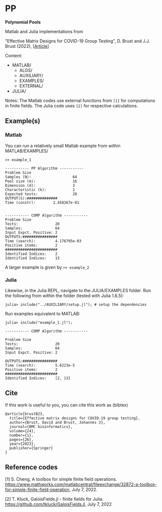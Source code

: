 # PP
**Polynomial Pools**

Matlab and Julia implementations from

"Effective Matrix Designs for COVID-19 Group Testing", D. Brust and J.J. Brust (2022),
[[Article](https://www.medrxiv.org/content/10.1101/2022.08.23.22279137v1 "Technical Report")]

Content:
  * MATLAB/
    * ALGS/
    * AUXILIARY/
    * EXAMPLES/
    * EXTERNAL/
  * JULIA/  

Notes: The Matlab codes use external functions from `[1]` for computations in finite fields.
The Julia code uses `[2]` for respective calculations.
    
## Example(s)

### Matlab
You can run a relatively small Matlab example from within MATLAB/EXAMPLES/

```
>> example_1

----------- PP Algorithm ----------- 
Problem Size 
Samples (N):                   64 
Pool size (m):                 16 
Dimension (d):                 3 
Characteristic (k):            2 
Expected tests:                20 
OUTPUT(S):############## 
Time (constr):        1.458367e-01 


----------- COMP Algorithm ----------- 
Problem Size 
Tests:                 20 
Samples:               64 
Input Expct. Positive: 2 
OUTPUTS:################ 
Time (search):         4.176795e-03 
Positive items:        2 
######################## 
Identified Indices:    2 
Identified Indices:    13 
```

A larger example is given by ``>> example_2``

### Julia
Likewise, in the Julia REPL, navigate to the JULIA/EXAMPLES folder. 
Run the following from within the folder (tested with Julia 1.6.5):

```
julia> include("../AUXILIARY/setup.jl"); # setup the dependencies

```

Run examples equivalent to MATLAB:

```
julia> include("example_1.jl");

----------- COMP Algorithm ----------- 

Problem Size
Tests:                 20
Samples:               64
Input Expct. Positive: 2 

OUTPUTS:################
Time (search):         5.6223e-5
Positive items:        2
########################
Identified Indices:    [2, 13]

```

## Cite
If this work is useful to you, you can cite this work as (bibtex)

```
@article{brustB23,
  title={Effective matrix designs for COVID-19 group testing},
  author={Brust, David and Brust, Johannes J},
  journal={BMC bioinformatics},
  volume={24},
  number={1},
  pages={26},
  year={2023},
  publisher={Springer}
}
```

## Reference codes
[1] S. Cheng, A toolbox for simple finite field operations. https://www.mathworks.com/matlabcentral/fileexchange/32872-a-toolbox-for-simple-finite-field-operation, July 7, 2022.

[2] T. Kluck, GaloisFields.jl - finite fields for Julia. https://github.com/tkluck/GaloisFields.jl, July 7, 2022
